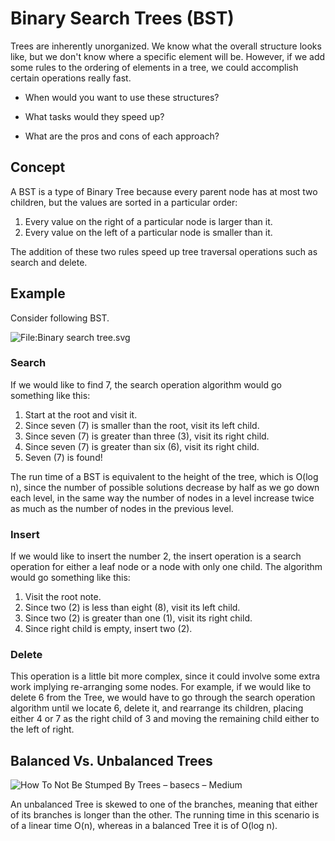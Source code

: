 # Binary Search Trees (BST)

Trees are inherently unorganized. We know what the overall structure looks like, but we don't know where a specific element will be. However, if we add some rules to the ordering of elements in a tree, we could accomplish certain operations really fast. 

* When would you want to use these structures?

* What tasks would they speed up?

* What are the pros and cons of each approach?

## Concept

A BST is a type of Binary Tree because every parent node has at most two children, but the values are sorted in a particular order:

1. Every value on the right of a particular node is larger than it.
2. Every value on the left of a particular node is smaller than it.

The addition of these two rules speed up tree traversal operations such as search and delete.

## Example 

Consider following BST.

![File:Binary search tree.svg](https://upload.wikimedia.org/wikipedia/commons/thumb/d/da/Binary_search_tree.svg/300px-Binary_search_tree.svg.png)



### Search 

If we would like to find 7, the search operation algorithm would go something like this:

1. Start at the root and visit it.
2. Since seven (7) is smaller than the root, visit its left child.
3. Since seven (7) is greater than three (3), visit its right child.
4. Since seven (7) is greater than six (6), visit its right child.
5. Seven (7) is found!

The run time of a BST is equivalent to the height of the tree, which is O(log n), since the number of possible solutions decrease by half as we go down each level, in the same way the number of nodes in a level increase twice as much as the number of nodes in the previous level.

###  Insert

If we would like to insert the number 2, the insert operation is a search operation for either a leaf node or a node with only one child. The algorithm would go something like this:

1. Visit the root note.
2. Since two (2) is less than eight (8), visit its left child.
3. Since two (2) is greater than one (1), visit its right child.
4. Since right child is empty, insert two (2).

### Delete 

This operation is a little bit more complex, since it could involve some extra work implying re-arranging some nodes. For example, if we would like to delete 6 from the Tree, we would have to go through the search operation algorithm until we locate 6, delete it, and rearrange its children, placing either 4 or 7 as the right child of 3 and moving the remaining child either to the left of right.

## Balanced Vs. Unbalanced Trees

![How To Not Be Stumped By Trees – basecs – Medium](https://proxy.duckduckgo.com/iu/?u=https%3A%2F%2Fcdn-images-1.medium.com%2Fmax%2F1600%2F1*zkYif_uQsOS80Zx7L0K9pg.jpeg&f=1)

An unbalanced Tree is skewed to one of the branches, meaning that either of its branches is longer than the other. The running time in this scenario is of a linear time O(n), whereas in a balanced Tree it is of O(log n).